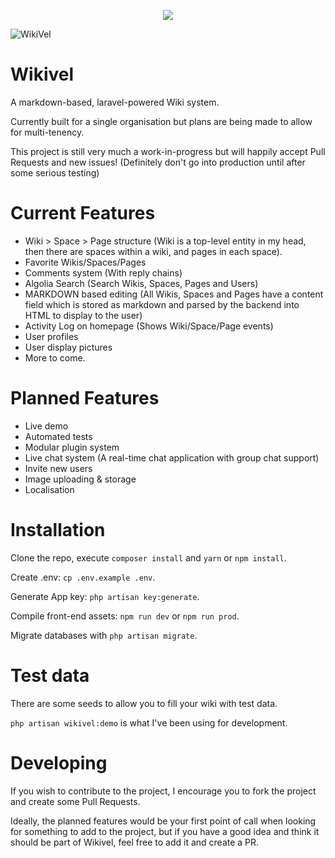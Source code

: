 <p align="center">
<a href="https://github.com/Stokoe0990/wikivel"><img src="https://img.shields.io/badge/License-GPLv3-blue.svg"></a>

![WikiVel](https://github.com/Stokoe0990/wikivel/blob/master/wikivel.png)

# Wikivel

A markdown-based, laravel-powered Wiki system.

Currently built for a single organisation but plans are being made to allow for multi-tenency.

This project is still very much a work-in-progress but will happily accept Pull Requests and new issues!
(Definitely don't go into production until after some serious testing)

</p>

# Current Features
 * Wiki > Space > Page structure (Wiki is a top-level entity in my head, then there are spaces within a wiki, and pages in each space).
 * Favorite Wikis/Spaces/Pages
 * Comments system (With reply chains)
 * Algolia Search (Search Wikis, Spaces, Pages and Users)
 * MARKDOWN based editing (All Wikis, Spaces and Pages have a content field which is stored as markdown and parsed by the backend into HTML to display to the user)
 * Activity Log on homepage (Shows Wiki/Space/Page events)
 * User profiles
 * User display pictures
 * More to come.

# Planned Features
 * Live demo
 * Automated tests
 * Modular plugin system 
 * Live chat system (A real-time chat application with group chat support)
 * Invite new users
 * Image uploading & storage
 * Localisation
 

# Installation

Clone the repo, execute `composer install` and `yarn` or `npm install`.

Create .env: `cp .env.example .env`.

Generate App key: `php artisan key:generate`.

Compile front-end assets: `npm run dev` or `npm run prod`.

Migrate databases with `php artisan migrate`.

# Test data

There are some seeds to allow you to fill your wiki with test data.

`php artisan wikivel:demo` is what I've been using for development.

# Developing

If you wish to contribute to the project, I encourage you to fork the project and create some Pull Requests.

Ideally, the planned features would be your first point of call when looking for something to add to the project, but if you have a good idea and think it should be part of Wikivel, feel free to add it and create a PR.
